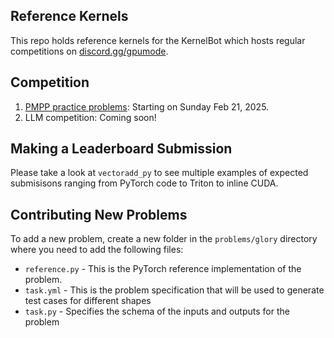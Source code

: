 ## Reference Kernels

This repo holds reference kernels for the KernelBot which hosts regular competitions on [discord.gg/gpumode](discord.gg/gpumode).

## Competition
1. [PMPP practice problems](https://gpu-mode.github.io/discord-cluster-manager/docs/active#practice-round-leaderboard): Starting on Sunday Feb 21, 2025.
2. LLM competition: Coming soon!

## Making a Leaderboard Submission

Please take a look at `vectoradd_py` to see multiple examples of expected submisisons ranging from PyTorch code to Triton to inline CUDA.


## Contributing New Problems

To add a new problem, create a new folder in the `problems/glory` directory where you need to add the following files:
- `reference.py` - This is the PyTorch reference implementation of the problem.
- `task.yml` - This is the problem specification that will be used to generate test cases for different shapes
- `task.py` - Specifies the schema of the inputs and outputs for the problem




